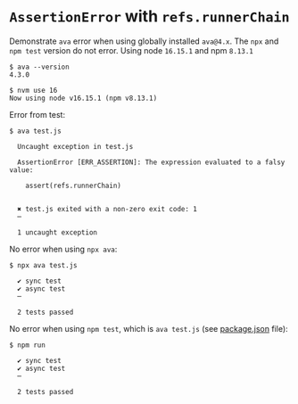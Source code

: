 # `AssertionError` with `refs.runnerChain`

Demonstrate `ava` error when using globally installed `ava@4.x`. The `npx` and `npm test` version do not error. Using node `16.15.1` and npm `8.13.1`


```shell
$ ava --version
4.3.0

$ nvm use 16
Now using node v16.15.1 (npm v8.13.1)
```

Error from test:

```shell
$ ava test.js

  Uncaught exception in test.js

  AssertionError [ERR_ASSERTION]: The expression evaluated to a falsy value:

    assert(refs.runnerChain)


  ✖ test.js exited with a non-zero exit code: 1
  ─

  1 uncaught exception
```


No error when using `npx ava`:

```shell
$ npx ava test.js

  ✔ sync test
  ✔ async test
  ─

  2 tests passed
```

No error when using `npm test`, which is `ava test.js` (see [package.json](./package.json) file):

```shell
$ npm run

  ✔ sync test
  ✔ async test
  ─

  2 tests passed
```